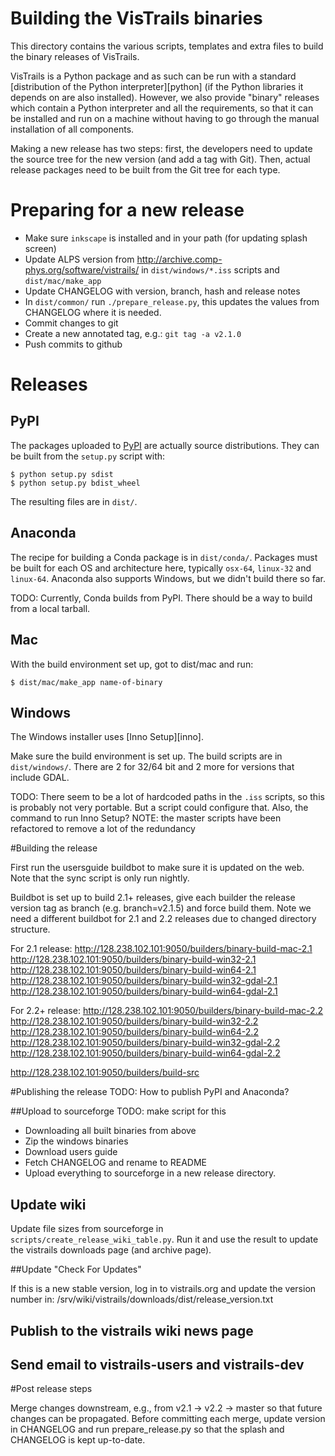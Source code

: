 # Building the VisTrails binaries

This directory contains the various scripts, templates and extra files to build
the binary releases of VisTrails.

VisTrails is a Python package and as such can be run with a standard
[distribution of the Python interpreter][python] (if the Python libraries it
depends on are also installed). However, we also provide "binary" releases
which contain a Python interpreter and all the requirements, so that it can be
installed and run on a machine without having to go through the manual
installation of all components.

Making a new release has two steps: first, the developers need to update the
source tree for the new version (and add a tag with Git). Then, actual release
packages need to be built from the Git tree for each type.

# Preparing for a new release

* Make sure `inkscape` is installed and in your path (for updating splash screen)
* Update ALPS version from http://archive.comp-phys.org/software/vistrails/
  in `dist/windows/*.iss` scripts and `dist/mac/make_app`
* Update CHANGELOG with version, branch, hash and release notes
* In `dist/common/` run `./prepare_release.py`, this updates the values
  from CHANGELOG where it is needed.
* Commit changes to git
* Create a new annotated tag, e.g.: `git tag -a v2.1.0`
* Push commits to github

# Releases

## PyPI

The packages uploaded to [PyPI](pypi) are actually source distributions. They
can be built from the `setup.py`  script with:

    $ python setup.py sdist
    $ python setup.py bdist_wheel

The resulting files are in `dist/`.

## Anaconda

The recipe for building a Conda package is in `dist/conda/`. Packages must be
built for each OS and architecture here, typically `osx-64`, `linux-32` and
`linux-64`. Anaconda also supports Windows, but we didn't build there so far.

TODO: Currently, Conda builds from PyPI. There should be a way to build from a
local tarball.

## Mac

With the build environment set up, got to dist/mac and run:

    $ dist/mac/make_app name-of-binary

## Windows

The Windows installer uses [Inno Setup][inno].

Make sure the build environment is set up. The build scripts are in `dist/windows/`.
There are 2 for 32/64 bit and 2 more for versions that include GDAL.

TODO: There seem to be a lot of hardcoded paths in the `.iss` scripts, so this
is probably not very portable. But a script could configure that. Also, the
command to run Inno Setup?
NOTE: the master scripts have been refactored to remove a lot of the redundancy

#Building the release

First run the usersguide buildbot to make sure it is updated on the web. Note
that the sync script is only run nightly.

Buildbot is set up to build 2.1+ releases, give each builder the release
version tag as branch (e.g. branch=v2.1.5) and force build them. Note we need
a different buildbot for 2.1 and 2.2 releases due to changed directory structure.

For 2.1 release:
  http://128.238.102.101:9050/builders/binary-build-mac-2.1
  http://128.238.102.101:9050/builders/binary-build-win32-2.1
  http://128.238.102.101:9050/builders/binary-build-win64-2.1
  http://128.238.102.101:9050/builders/binary-build-win32-gdal-2.1
  http://128.238.102.101:9050/builders/binary-build-win64-gdal-2.1

For 2.2+ release:
  http://128.238.102.101:9050/builders/binary-build-mac-2.2
  http://128.238.102.101:9050/builders/binary-build-win32-2.2
  http://128.238.102.101:9050/builders/binary-build-win64-2.2
  http://128.238.102.101:9050/builders/binary-build-win32-gdal-2.2
  http://128.238.102.101:9050/builders/binary-build-win64-gdal-2.2

http://128.238.102.101:9050/builders/build-src

#Publishing the release
TODO: How to publish PyPI and Anaconda?

##Upload to sourceforge
TODO: make script for this
* Downloading all built binaries from above
* Zip the windows binaries
* Download users guide
* Fetch CHANGELOG and rename to README
* Upload everything to sourceforge in a new release directory.

## Update wiki
Update file sizes from sourceforge in `scripts/create_release_wiki_table.py`.
Run it and use the result to update the vistrails downloads page (and archive page).

##Update "Check For Updates"

If this is a new stable version, log in to vistrails.org and update the version number in:
/srv/wiki/vistrails/downloads/dist/release_version.txt

## Publish to the vistrails wiki news page

## Send email to vistrails-users and vistrails-dev

#Post release steps

Merge changes downstream, e.g., from v2.1 -> v2.2 -> master so that future changes
can be propagated. Before committing each merge, update version in CHANGELOG and
run prepare_release.py so that the splash and CHANGELOG is kept up-to-date.